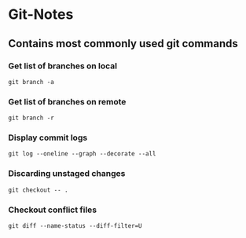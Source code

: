 # Git-Notes
## Contains most commonly used git commands

### Get list of branches on local

```git branch -a```

### Get list of branches on remote

```git branch -r```

### Display commit logs
```git log --oneline --graph --decorate --all```

### Discarding unstaged changes
```git checkout -- .```

### Checkout conflict files
```git diff --name-status --diff-filter=U```

